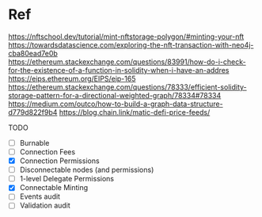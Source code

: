 # Ref

https://nftschool.dev/tutorial/mint-nftstorage-polygon/#minting-your-nft
https://towardsdatascience.com/exploring-the-nft-transaction-with-neo4j-cba80ead7e0b
https://ethereum.stackexchange.com/questions/83991/how-do-i-check-for-the-existence-of-a-function-in-solidity-when-i-have-an-addres
https://eips.ethereum.org/EIPS/eip-165
https://ethereum.stackexchange.com/questions/78333/efficient-solidity-storage-pattern-for-a-directional-weighted-graph/78334#78334
https://medium.com/outco/how-to-build-a-graph-data-structure-d779d822f9b4
https://blog.chain.link/matic-defi-price-feeds/

TODO

- [ ] Burnable
- [ ] Connection Fees
- [x] Connection Permissions
- [ ] Disconnectable nodes (and permissions)
- [ ] 1-level Delegate Permissions
- [x] Connectable Minting
- [ ] Events audit
- [ ] Validation audit
